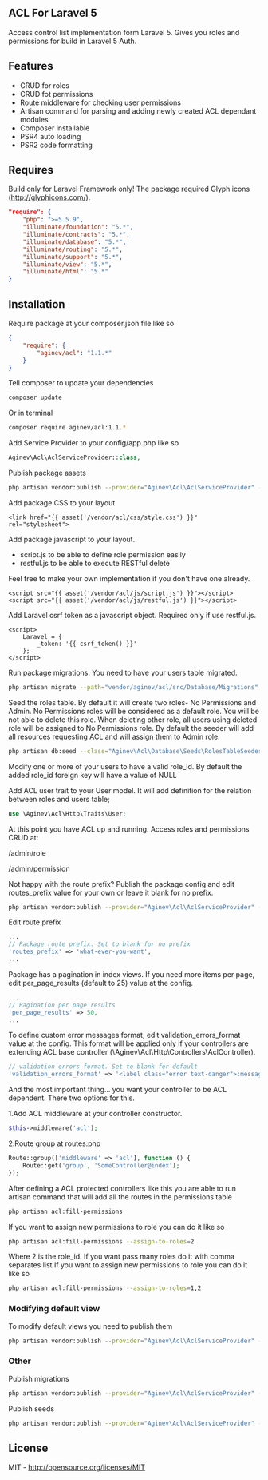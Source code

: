 ## ACL For Laravel 5
Access control list implementation form Laravel 5. Gives you roles and permissions for build in Laravel 5 Auth.

## Features
- CRUD for roles
- CRUD fot permissions
- Route middleware for checking user permissions
- Artisan command for parsing and adding newly created ACL dependant modules
- Composer installable
- PSR4 auto loading
- PSR2 code formatting


## Requires
Build only for Laravel Framework only! The package required Glyph icons (http://glyphicons.com/).

```json
"require": {
	"php": ">=5.5.9",
	"illuminate/foundation": "5.*",
	"illuminate/contracts": "5.*",
	"illuminate/database": "5.*",
	"illuminate/routing": "5.*",
	"illuminate/support": "5.*",
	"illuminate/view": "5.*",
	"illuminate/html": "5.*"
}
```

## Installation
Require package at your composer.json file like so
```json
{
    "require": {
        "aginev/acl": "1.1.*"
    }
}
```

Tell composer to update your dependencies
```sh
composer update
```

Or in terminal
```sh
composer require aginev/acl:1.1.*
```

Add Service Provider to your config/app.php like so
```php
Aginev\Acl\AclServiceProvider::class,
```

Publish package assets
```sh
php artisan vendor:publish --provider="Aginev\Acl\AclServiceProvider" --tag="public"
```

Add package CSS to your layout
```blade
<link href="{{ asset('/vendor/acl/css/style.css') }}" rel="stylesheet">
```

Add package javascript to your layout.
- script.js to be able to define role permission easily
- restful.js to be able to execute RESTful delete

Feel free to make your own implementation if you don't have one already.
```blade
<script src="{{ asset('/vendor/acl/js/script.js') }}"></script>
<script src="{{ asset('/vendor/acl/js/restful.js') }}"></script>
```

Add Laravel csrf token as a javascript object. Required only if use restful.js.
```blade
<script>
	Laravel = {
		_token: '{{ csrf_token() }}'
	};
</script>
```

Run package migrations. You need to have your users table migrated.
```sh
php artisan migrate --path="vendor/aginev/acl/src/Database/Migrations"
```

Seed the roles table. By default it will create two roles- No Permissions and Admin. No Permissions roles will be 
considered as a default role. You will be not able to delete this role. When deleting other role, all users using deleted
role will be assigned to No Permissions role. By default the seeder will add all resources requesting ACL and will 
assign them to Admin role.
```sh
php artisan db:seed --class="Aginev\Acl\Database\Seeds\RolesTableSeeder"
```

Modify one or more of your users to have a valid role_id. By default the added role_id foreign key will have a value of NULL

Add ACL user trait to your User model. It will add definition for the relation between roles and users table;
```php
use \Aginev\Acl\Http\Traits\User;
```

At this point you have ACL up and running. Access roles and permissions CRUD at:

/admin/role

/admin/permission

Not happy with the route prefix? Publish the package config and edit routes_prefix value for your own or leave it blank for no prefix.
```sh
php artisan vendor:publish --provider="Aginev\Acl\AclServiceProvider" --tag="config"
```

Edit route prefix
```php
...
// Package route prefix. Set to blank for no prefix
'routes_prefix' => 'what-ever-you-want',
...
```

Package has a pagination in index views. If you need more items per page, edit per_page_results (default to 25) value at the config.
```php
...
// Pagination per page results
'per_page_results' => 50,
...
```

To define custom error messages format, edit validation_errors_format value at the config. This format will be applied 
only if your controllers are extending ACL base controller (\Aginev\Acl\Http\Controllers\AclController). 
```php
// validation errors format. Set to blank for default
'validation_errors_format' => '<label class="error text-danger">:message</label>',
```

And the most important thing... you want your controller to be ACL dependent. There two options for this.

1.Add ACL middleware at your controller constructor.
```php
$this->middleware('acl');
```

2.Route group at routes.php
```php
Route::group(['middleware' => 'acl'], function () {
	Route::get('group', 'SomeController@index');
});
```

After defining a ACL protected controllers like this you are able to run artisan command that will add all the routes in the 
permissions table
```sh
php artisan acl:fill-permissions
```

If you want to assign new permissions to role you can do it like so
```sh
php artisan acl:fill-permissions --assign-to-roles=2
```

Where 2 is the role_id. If you want pass many roles do it with comma separates list
If you want to assign new permissions to role you can do it like so
```sh
php artisan acl:fill-permissions --assign-to-roles=1,2
```

### Modifying default view

To modify default views you need to publish them
```sh
php artisan vendor:publish --provider="Aginev\Acl\AclServiceProvider" --tag="views"
```

### Other

Publish migrations
```sh
php artisan vendor:publish --provider="Aginev\Acl\AclServiceProvider" --tag="migrations"
```

Publish seeds
```sh
php artisan vendor:publish --provider="Aginev\Acl\AclServiceProvider" --tag="seeds"
```

## License
MIT - http://opensource.org/licenses/MIT
